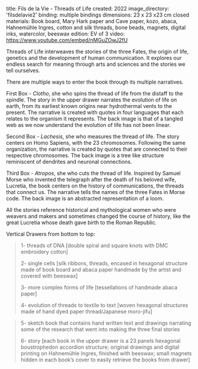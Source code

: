 title: Fils de la Vie - Threads of Life 
created: 2022
image_directory: 'filsdelavie2'
binding: multiple bindings
dimensions: 23 x 23 x23 cm closed
materials: Book board, Mary Hark paper and Cave paper, kozo, abaca, Hahnemühle Ingres, cotton and silk threads, bone beads, magnets, digital inks, watercolor, beeswax 
edition: EV of 3
video: https://www.youtube.com/embed/nMGuZOwJ2fU

Threads of Life interweaves the stories of the three Fates, the origin of life, genetics and the development of human communication. It explores our endless search for meaning through arts and sciences and the stories we tell ourselves.

There are multiple ways to enter the book through its multiple narratives.

First Box - *Clotho*, she who spins the thread of life from the distaff to the spindle. The story in the upper drawer narrates the evolution of life on earth, from its earliest known origins near hydrothermal vents to the present. The narrative is created with quotes in four languages that each relates to the organism it represents. The back image is that of a tangled web as we now understand the evolution of life has not been linear. 

Second Box - *Lachesis*, she who measures the thread of life. The story centers on Homo Sapiens, with the 23 chromosomes. Following the same organization, the narrative is created by quotes that are connected to their respective chromosomes. The back image is a tree like structure reminiscent of dendrites and neuronal connections. 

Third Box - *Atropos*, she who cuts the thread of life. Inspired by Samuel Morse who invented the telegraph after the death of his beloved wife, Lucretia, the book centers on the history of communications, the threads that connect us. The narrative tells the names of the three Fates in Morse code. The back image is an abstracted representation of a loom. 

All the stories reference historical and mythological women who were weavers and makers and sometimes changed the course of history, like the great Lucretia whose death gave birth to the Roman Republic.

Vertical Drawers from bottom to top:

> 1- threads of DNA [double spiral and square knots with DMC embroidery cotton]
> 
>2- single cells [silk ribbons, threads, encased in hexagonal structure made of book board and abaca paper handmade by the artist and covered with beeswax]
>
> 3-  more complex forms of life [tessellations of handmade abaca paper]
> 
> 4- evolution of threads to textile to text [woven hexagonal structures made of hand dyed paper thread/Japanese moro-jifu]

> 5- sketch book that contains hand written text and drawings narrating some of the research that went into making the three final stories
> 
> 6- story [each book in the upper drawer is a 23 panels hexagonal boustrophedon accordion structure; original drawings and digital printing on Hahnemühle Ingres, finished with beeswax; small magnets hidden in each book’s cover to easily retrieve the books from drawer]
